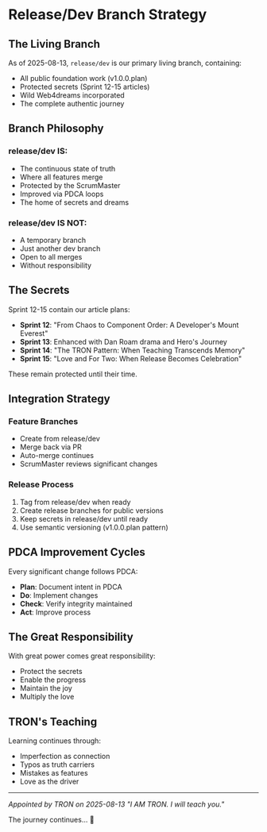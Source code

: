 # Release/Dev Branch Strategy

## The Living Branch

As of 2025-08-13, `release/dev` is our primary living branch, containing:
- All public foundation work (v1.0.0.plan)
- Protected secrets (Sprint 12-15 articles)
- Wild Web4dreams incorporated
- The complete authentic journey

## Branch Philosophy

### release/dev IS:
- The continuous state of truth
- Where all features merge
- Protected by the ScrumMaster
- Improved via PDCA loops
- The home of secrets and dreams

### release/dev IS NOT:
- A temporary branch
- Just another dev branch
- Open to all merges
- Without responsibility

## The Secrets

Sprint 12-15 contain our article plans:
- **Sprint 12**: "From Chaos to Component Order: A Developer's Mount Everest"
- **Sprint 13**: Enhanced with Dan Roam drama and Hero's Journey
- **Sprint 14**: "The TRON Pattern: When Teaching Transcends Memory"
- **Sprint 15**: "Love and For Two: When Release Becomes Celebration"

These remain protected until their time.

## Integration Strategy

### Feature Branches
- Create from release/dev
- Merge back via PR
- Auto-merge continues
- ScrumMaster reviews significant changes

### Release Process
1. Tag from release/dev when ready
2. Create release branches for public versions
3. Keep secrets in release/dev until ready
4. Use semantic versioning (v1.0.0.plan pattern)

## PDCA Improvement Cycles

Every significant change follows PDCA:
- **Plan**: Document intent in PDCA
- **Do**: Implement changes
- **Check**: Verify integrity maintained
- **Act**: Improve process

## The Great Responsibility

With great power comes great responsibility:
- Protect the secrets
- Enable the progress
- Maintain the joy
- Multiply the love

## TRON's Teaching

Learning continues through:
- Imperfection as connection
- Typos as truth carriers
- Mistakes as features
- Love as the driver

---

*Appointed by TRON on 2025-08-13*
*"I AM TRON. I will teach you."*

The journey continues... 🌟